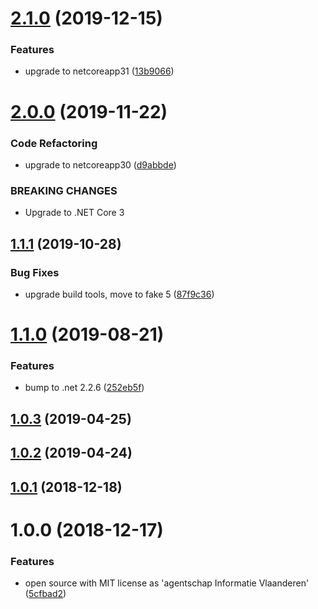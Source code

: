# [2.1.0](https://github.com/informatievlaanderen/ef-entity-configuration/compare/v2.0.0...v2.1.0) (2019-12-15)


### Features

* upgrade to netcoreapp31 ([13b9066](https://github.com/informatievlaanderen/ef-entity-configuration/commit/13b906670ecc0f06d6de65f9c046342bd7712c7c))

# [2.0.0](https://github.com/informatievlaanderen/ef-entity-configuration/compare/v1.1.1...v2.0.0) (2019-11-22)


### Code Refactoring

* upgrade to netcoreapp30 ([d9abbde](https://github.com/informatievlaanderen/ef-entity-configuration/commit/d9abbde))


### BREAKING CHANGES

* Upgrade to .NET Core 3

## [1.1.1](https://github.com/informatievlaanderen/ef-entity-configuration/compare/v1.1.0...v1.1.1) (2019-10-28)


### Bug Fixes

* upgrade build tools, move to fake 5 ([87f9c36](https://github.com/informatievlaanderen/ef-entity-configuration/commit/87f9c36))

# [1.1.0](https://github.com/informatievlaanderen/ef-entity-configuration/compare/v1.0.3...v1.1.0) (2019-08-21)


### Features

* bump to .net 2.2.6 ([252eb5f](https://github.com/informatievlaanderen/ef-entity-configuration/commit/252eb5f))

## [1.0.3](https://github.com/informatievlaanderen/ef-entity-configuration/compare/v1.0.2...v1.0.3) (2019-04-25)

## [1.0.2](https://github.com/informatievlaanderen/ef-entity-configuration/compare/v1.0.1...v1.0.2) (2019-04-24)

## [1.0.1](https://github.com/informatievlaanderen/ef-entity-configuration/compare/v1.0.0...v1.0.1) (2018-12-18)

# 1.0.0 (2018-12-17)


### Features

* open source with MIT license as 'agentschap Informatie Vlaanderen' ([5cfbad2](https://github.com/informatievlaanderen/ef-entity-configuration/commit/5cfbad2))
